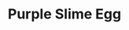 ---
templateKey: blog-post
featuredpost: false
featuredimage: /assets/Purple_Slime_Egg.png
title: Purple Slime Egg
description: Monster Loot
testfield: 878
---